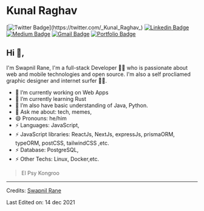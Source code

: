 # Kunal Raghav  
[![Twitter Badge](https://img.shields.io/badge/-@KunalRaghav-1ca0f1?style=flat-square&labelColor=1ca0f1&logo=twitter&logoColor=white&link=https://twitter.com/_Kunal_Raghav_)](https://twitter.com/_Kunal_Raghav_) [![Linkedin Badge](https://img.shields.io/badge/-kunalraghav-blue?style=flat-square&logo=Linkedin&logoColor=white&link=https://www.linkedin.com/in/kunalraghav/)](https://www.linkedin.com/in/kunalraghav/) [![Medium Badge](https://img.shields.io/badge/-@KunalRaghav-03a57a?style=flat-square&labelColor=000000&logo=Medium&link=https://medium.com/@KunalRaghav/)](https://medium.com/@KunalRaghav/)
[![Gmail Badge](https://img.shields.io/badge/-kraghav123@gmail.com-c14438?style=flat-square&logo=Gmail&logoColor=white&link=mailto:kraghav123@gmail.com)](mailto:kraghav123@gmail.com)
[![Portfolio Badge](https://img.shields.io/badge/-kunalraghav.github.io-orange?style=flat-square&logo=html5&logoColor=white&link=https://kunalraghav.github.io)](https://kunalraghav.github.io)

## Hi 👋, 
I'm Swapnil Rane, I'm a full-stack Developer 👨‍💻 who is passionate about web and mobile technologies and open source. I'm also a self procliamed graphic designer and internet surfer 
🏄‍♂️. 

- 🔭 I’m currently working on Web Apps
- 🌱 I’m currently learning Rust
- 🌱 I’m also have basic understanding of Java, Python.
- 💬 Ask me about: tech, memes, 
- 😄 Pronouns: he/him
-  ⚡ Languages: JavaScript,
-  ⚡ JavaScript libraries: ReactJs, NextJs, expressJs, prismaORM, typeORM, postCSS, tailwindCSS ,etc.
-  ⚡ Database: PostgreSQL,
-  ⚡ Other Techs: Linux, Docker,etc.


> El Psy Kongroo





-----
Credits: [Swapnil Rane](https://github.com/SwapRane12)

Last Edited on: 14 dec 2021
